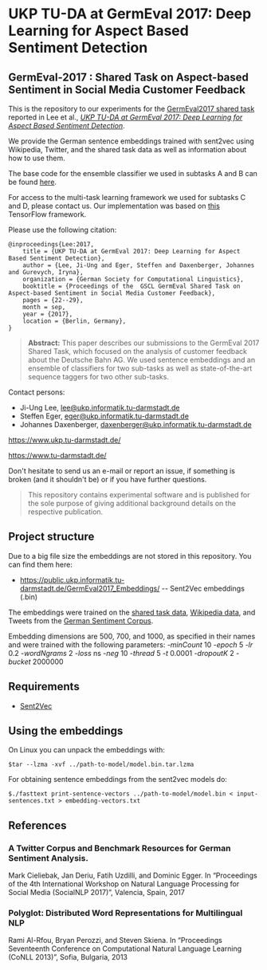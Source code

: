 # UKP TU-DA at GermEval 2017: Deep Learning for Aspect Based Sentiment Detection
## GermEval-2017 : Shared Task on Aspect-based Sentiment in Social Media Customer Feedback

This is the repository to our experiments for the [GermEval2017 shared task](https://sites.google.com/view/germeval2017-absa/home) reported in Lee et al., *[UKP TU-DA at GermEval 2017: Deep Learning for Aspect Based Sentiment Detection](ftp://download.hrz.tu-darmstadt.de/pub/FB20/Dekanat/Publikationen/UKP/2017_GSCL_GermEval_Workshop_SharedTask.pdf)*. 

We provide the German sentence embeddings trained with sent2vec using Wikipedia, Twitter, and the shared task data as well as information about how to use them. 

The base code for the ensemble classifier we used in subtasks A and B can be found [here](https://github.com/UKPLab/semeval2017-scienceie). 

For access to the multi-task learning framework we used for subtasks C and D, please contact us. Our implementation was based on [this](https://github.com/UKPLab/thesis2018-tk_mtl_sequence_tagging) TensorFlow framework.


Please use the following citation:

```
@inproceedings{Lee:2017,
	title = {UKP TU-DA at GermEval 2017: Deep Learning for Aspect Based Sentiment Detection},
	author = {Lee, Ji-Ung and Eger, Steffen and Daxenberger, Johannes and Gurevych, Iryna},
	organization = {German Society for Computational Linguistics},
	booktitle = {Proceedings of the  GSCL GermEval Shared Task on Aspect-based Sentiment in Social Media Customer Feedback},
	pages = {22--29},
	month = sep,
	year = {2017},
	location = {Berlin, Germany},
}
```


> **Abstract:** This paper describes our submissions to the GermEval 2017 Shared Task, which focused on the analysis of customer feedback about the Deutsche Bahn AG.
> We used sentence embeddings and an ensemble of classifiers for two sub-tasks as well as state-of-the-art sequence taggers for two other sub-tasks.


Contact persons:

  * Ji-Ung Lee, lee@ukp.informatik.tu-darmstadt.de 
  * Steffen Eger, eger@ukp.informatik.tu-darmstadt.de
  * Johannes Daxenberger, daxenberger@ukp.informatik.tu-darmstadt.de


https://www.ukp.tu-darmstadt.de/

https://www.tu-darmstadt.de/


Don't hesitate to send us an e-mail or report an issue, if something is broken (and it shouldn't be) or if you have further questions.

> This repository contains experimental software and is published for the sole purpose of giving additional background details on the respective publication. 

## Project structure

Due to a big file size the embeddings are not stored in this repository. You can find them here:

* https://public.ukp.informatik.tu-darmstadt.de/GermEval2017_Embeddings/ -- Sent2Vec embeddings (.bin) 

The embeddings were trained on the [shared task data](https://sites.google.com/view/germeval2017-absa/data), [Wikipedia data](https://sites.google.com/site/rmyeid/projects/polyglot), and Tweets from the [German Sentiment Corpus](https://spinningbytes.com/resources/germansentiment/).

Embedding dimensions are 500, 700, and 1000, as specified in their names and were trained with the following parameters:
-*minCount* 10	-*epoch* 5	-*lr* 0.2	-*wordNgrams* 2	-*loss* ns	-*neg* 10	-*thread* 5	-*t* 0.0001	-*dropoutK* 2	-*bucket* 2000000


## Requirements

* [Sent2Vec](https://github.com/epfml/sent2vec)


## Using the embeddings

On Linux you can unpack the embeddings with:

```
$tar --lzma -xvf ../path-to-model/model.bin.tar.lzma
```

For obtaining sentence embeddings from the sent2vec models do:

```
$./fasttext print-sentence-vectors ../path-to-model/model.bin < input-sentences.txt > embedding-vectors.txt
```

## References

### A Twitter Corpus and Benchmark Resources for German Sentiment Analysis. 
Mark Cieliebak, Jan Deriu, Fatih Uzdilli, and Dominic Egger. In “Proceedings of the 4th International Workshop on Natural Language Processing for Social Media (SocialNLP 2017)”, Valencia, Spain, 2017

### Polyglot: Distributed Word Representations for Multilingual NLP
Rami Al-Rfou, Bryan Perozzi, and Steven Skiena. In “Proceedings Seventeenth Conference on Computational Natural Language Learning (CoNLL 2013)”, Sofia, Bulgaria, 2013

